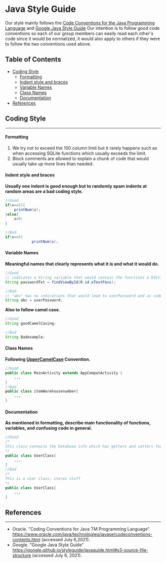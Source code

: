 # Java Style Guide
Our style mainly follows the [Code Conventions for the Java Programming Language](https://www.oracle.com/java/technologies/javase/codeconventions-contents.html) and [Google Java Style Guide](https://google.github.io/styleguide/javaguide.html)
Our intention is to follow good code conventions so each of our group members can easily read each other's code since it would be normalized, it would also apply to others if they were to follow the two conventions used above.

## Table of Contents
  * [Coding Style](#coding-style)
      - [Formatting](#formatting)
      - [Indent style and braces](#indent-style-and-braces)
      - [Variable Names](#variable-names)
      - [Class Names](#class-names)
      - [Documentation](#documentation)
* [References](#references)
## Coding Style
***
#### Formatting

1. We try not to exceed the 100 column limit but it rarely happens such as when accessing SQLite functions which usually exceeds the limit.
2. Block comments are allowed to explain a chunk of code that would usually take up more lines than needed.

#### Indent style and braces
**Usually one indent is good enough but to randomly spam indents at random areas are a bad coding style.**
```Java
//Good
if(x==5){
    printNum(x);
}else{
    x=0;
}

//Bad
if(x==5)
            printNum(x);
```
#### Variable Names
**Meaningful names that clearly represents what it is and what it would do.**
```Java
//Good
// indicates a String variable that would contain the functions a EditText
String passwordTxt = findViewById(R.id.eTextPass); 

//Bad
// "abc" has no indications that would lead to userPassword and as code gets larger the more confusion would arise.
String abc = userPassword;
```
**Also to follow camel case.**
```Java
//Good 
String goodCamelCasing;

//Bad
String Badexample;
```
#### Class Names
**Following [UpperCamelCase](https://google.github.io/styleguide/javaguide.html#s5.3-camel-case) Convention.**
```Java
//Good
public class MainActivity extends AppCompatActivity {
    ...
}
//Bad
public class itemWarehousenumber{
    ...
}
```
#### Documentation
**As mentioned in formatting, describe main functionality of functions, variables, and confusing code in general.**
```Java
//Good
/*
this class contains the Database info which has getters and setters for login buttons
*/
public class UserClass{
    ...
}
//Bad
/*
This is a user class, stores stuff
*/
public class UserClass{
    ...
}
```
## References
***
- Oracle. "Coding Conventions for Java TM Programming Language"
https://www.oracle.com/java/technologies/javase/codeconventions-contents.html (accessed July 6,2021).
- Google. "Google Java Style Guide"
https://google.github.io/styleguide/javaguide.html#s3-source-file-structure (accessed July 6, 2021).
